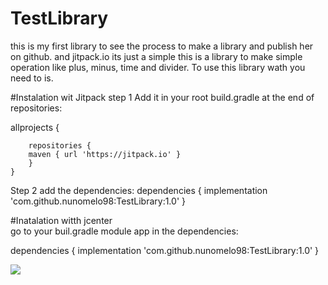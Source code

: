 # TestLibrary
this is my first library to see the process to make a library and publish her on github. and jitpack.io its just a simple
this is a library to  make simple operation like plus, minus, time and divider.
To use this library wath you need to is.

#Instalation wit Jitpack
step 1
Add it in your root build.gradle at the end of repositories:

allprojects {

		repositories {
		maven { url 'https://jitpack.io' }
		}
	}
  
 Step 2 add the dependencies:
 dependencies {
	        implementation 'com.github.nunomelo98:TestLibrary:1.0'
	}
	
#Inatalation witth jcenter	
go to your buil.gradle module app in the dependencies:

dependencies {
	        implementation 'com.github.nunomelo98:TestLibrary:1.0'
	}
	
[![](https://jitpack.io/v/nunomelo98/TestLibrary.svg)](https://jitpack.io/#nunomelo98/TestLibrary)
